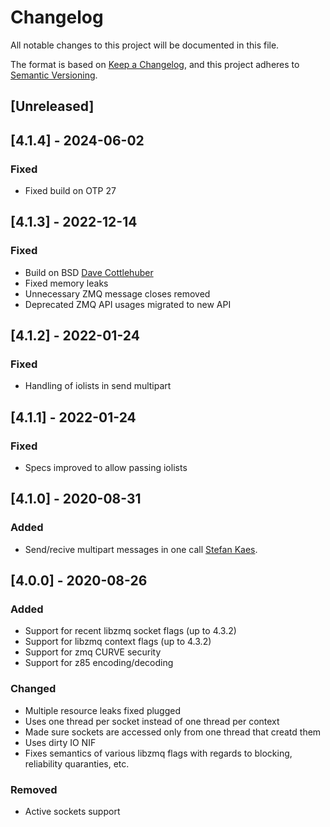 # Changelog

All notable changes to this project will be documented in this file.

The format is based on [Keep a Changelog](https://keepachangelog.com/en/1.0.0/),
and this project adheres to [Semantic Versioning](https://semver.org/spec/v2.0.0.html).

## [Unreleased]

## [4.1.4] - 2024-06-02

### Fixed

- Fixed build on OTP 27

## [4.1.3] - 2022-12-14

### Fixed

- Build on BSD [Dave Cottlehuber](https://github.com/dch)
- Fixed memory leaks
- Unnecessary ZMQ message closes removed
- Deprecated ZMQ API usages migrated to new API

## [4.1.2] - 2022-01-24

### Fixed

- Handling of iolists in send multipart

## [4.1.1] - 2022-01-24

### Fixed

- Specs improved to allow passing iolists

## [4.1.0] - 2020-08-31

### Added

- Send/recive multipart messages in one call [Stefan Kaes](https://github.com/skaes).

## [4.0.0] - 2020-08-26

### Added

- Support for recent libzmq socket flags (up to 4.3.2)
- Support for libzmq context flags (up to 4.3.2)
- Support for zmq CURVE security
- Support for z85 encoding/decoding

### Changed

- Multiple resource leaks fixed plugged
- Uses one thread per socket instead of one thread per context
- Made sure sockets are accessed only from one thread that creatd them
- Uses dirty IO NIF
- Fixes semantics of various libzmq flags with regards to blocking, reliability quaranties, etc.

### Removed

- Active sockets support
